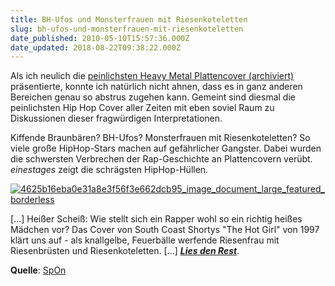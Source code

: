 ```yaml
---
title: BH-Ufos und Monsterfrauen mit Riesenkoteletten
slug: bh-ufos-und-monsterfrauen-mit-riesenkoteletten
date_published: 2010-05-10T15:57:36.000Z
date_updated: 2018-08-22T09:38:22.000Z
---
```


Als ich neulich die [peinlichsten Heavy Metal Plattencover (archiviert)](http://web.archive.org/web/20100521013225/http://zurueckzumbeton.com:80/2009/11/29/peinliche-plattencover) präsentierte, konnte ich natürlich nicht ahnen, dass es in ganz anderen Bereichen genau so abstrus zugehen kann. Gemeint sind diesmal die peinlichsten Hip Hop Cover aller Zeiten mit eben soviel Raum zu Diskussionen dieser fragwürdigen Interpretationen.
<!--
google_ad_client = "pub-4557902780287481";
/* thafaker Banner Farbanpassung */
google_ad_slot = "2557655180";
google_ad_width = 468;
google_ad_height = 60;
//-->

Kiffende Braunbären? BH-Ufos? Monsterfrauen mit  Riesenkoteletten? So  viele große HipHop-Stars machen auf gefährlicher  Gangster. Dabei wurden  die schwersten Verbrechen der Rap-Geschichte an  Plattencovern verübt. *einestages* zeigt die schrägsten  HipHop-Hüllen.

[![4625b16eba0e31a8e3f56f3e662dcb95_image_document_large_featured_borderless](//thafaker.de/wp-content/uploads/2010/05/4625b16eba0e31a8e3f56f3e662dcb95_image_document_large_featured_borderless.jpg)](http://thafaker.de/wp-content/uploads/2010/05/4625b16eba0e31a8e3f56f3e662dcb95_image_document_large_featured_borderless.jpg)

[...] Heißer Scheiß: Wie stellt sich ein Rapper wohl so ein richtig  heißes Mädchen vor? Das Cover von South Coast Shortys "The Hot Girl" von  1997 klärt uns auf - als knallgelbe, Feuerbälle werfende Riesenfrau mit  Riesenbrüsten und Riesenkoteletten. [...] [***Lies den Rest***](http://einestages.spiegel.de/external/ShowTopicAlbumBackground/a8481/l0/l0/F.html#featuredEntry).
<!--
google_ad_client = "pub-4557902780287481";
/* thafaker Banner Farbanpassung */
google_ad_slot = "2557655180";
google_ad_width = 468;
google_ad_height = 60;
//-->

**Quelle**: [SpOn](http://einestages.spiegel.de/page/Home.html)
